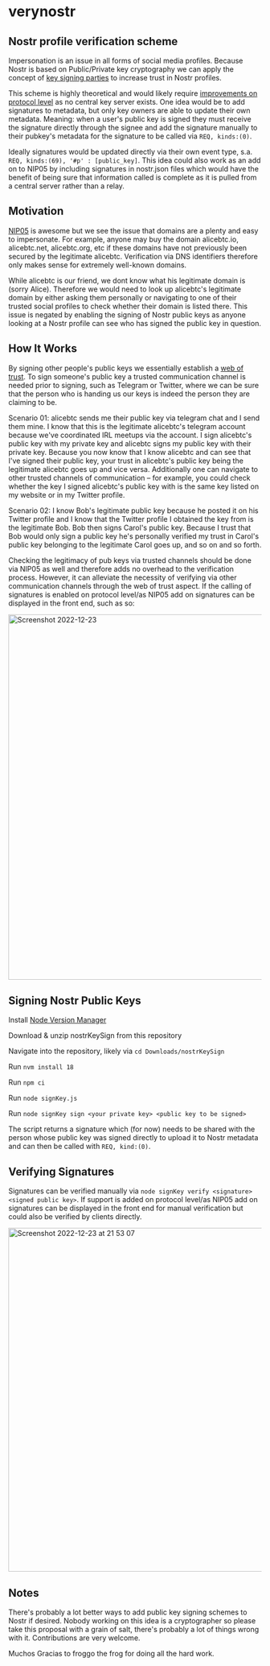 # verynostr
## Nostr profile verification scheme

Impersonation is an issue in all forms of social media profiles. Because Nostr is based on Public/Private key cryptography we can apply the concept of [key signing parties](https://en.wikipedia.org/wiki/Key_signing_party) to increase trust in Nostr profiles.  

This scheme is highly theoretical and would likely require [improvements on protocol level](https://github.com/nostr-protocol/nips) as no central key server exists. One idea would be to add signatures to metadata, but only key owners are able to update their own metadata. Meaning: when a user's public key is signed they must receive the signature directly through the signee and add the signature manually to their pubkey's metadata for the signature to be called via `REQ, kinds:(0)`. 

Ideally signatures would be updated directly via their own event type, s.a. `REQ, kinds:(69), '#p' : [public_key]`. This idea could also work as an add on to NIP05 by including signatures in nostr.json files which would have the benefit of being sure that information called is complete as it is pulled from a central server rather than a relay.  

## Motivation

[NIP05](https://github.com/nostr-protocol/nips/blob/master/05.md) is awesome but we see the issue that domains are a plenty and easy to impersonate. For example, anyone may buy the domain alicebtc.io, alicebtc.net, alicebtc.org, etc if these domains have not previously been secured by the legitimate alicebtc. Verification via DNS identifiers therefore only makes sense for extremely well-known domains. 

While alicebtc is our friend, we dont know what his legitimate domain is (sorry Alice). Therefore we would need to look up alicebtc's legitimate domain by either asking them personally or navigating to one of their trusted social profiles to check whether their domain is listed there. This issue is negated by enabling the signing of Nostr public keys as anyone looking at a Nostr profile can see who has signed the public key in question.

## How It Works 

By signing other people's public keys we essentially establish a [web of trust](https://en.wikipedia.org/wiki/Web_of_trust). To sign someone's public key a trusted communication channel is needed prior to signing, such as Telegram or Twitter, where we can be sure that the person who is handing us our keys is indeed the person they are claiming to be.

Scenario 01: alicebtc sends me their public key via telegram chat and I send them mine. I know that this is the legitimate alicebtc's telegram account because we've coordinated IRL meetups via the account. I sign alicebtc's public key with my private key and alicebtc signs my public key with their private key. Because you now know that I know alicebtc and can see that I've signed their public key, your trust in alicebtc's public key being the legitimate alicebtc goes up and vice versa. Additionally one can navigate to other trusted channels of communication – for example, you could check whether the key I signed alicebtc's public key with is the same key listed on my website or in my Twitter profile. 

Scenario 02: I know Bob's legitimate public key because he posted it on his Twitter profile and I know that the Twitter profile I obtained the key from is the legitimate Bob. Bob then signs Carol's public key. Because I trust that Bob would only sign a public key he's personally verified my trust in Carol's public key belonging to the legitimate Carol goes up, and so on and so forth. 

Checking the legitimacy of pub keys via trusted channels should be done via NIP05 as well and therefore adds no overhead to the verification process. However, it can alleviate the necessity of verifying via other communication channels through the web of trust aspect. If the calling of signatures is enabled on protocol level/as NIP05 add on signatures can be displayed in the front end, such as so:


<img width="726" alt="Screenshot 2022-12-23" src="https://user-images.githubusercontent.com/54821950/209402694-edafc1b0-6cbb-4a1d-91f0-e20dca77042d.png">


## Signing Nostr Public Keys

Install [Node Version Manager](https://github.com/nvm-sh/nvm)

Download & unzip nostrKeySign from this repository

Navigate into the repository, likely via `cd Downloads/nostrKeySign`

Run `nvm install 18`

Run `npm ci` 

Run `node signKey.js`

Run `node signKey sign <your private key> <public key to be signed>`

The script returns a signature which (for now) needs to be shared with the person whose public key was signed directly to upload it to Nostr metadata and can then be called with `REQ, kind:(0)`.


## Verifying Signatures

Signatures can be verified manually via `node signKey verify <signature> <signed public key>`. If support is added on protocol level/as NIP05 add on signatures can be displayed in the front end for manual verification but could also be verified by clients directly. 


<img width="683" alt="Screenshot 2022-12-23 at 21 53 07" src="https://user-images.githubusercontent.com/54821950/209404838-7a1ffc22-8822-49ac-8b69-9493f42d1469.png">


## Notes

There's probably a lot better ways to add public key signing schemes to Nostr if desired. Nobody working on this idea is a cryptographer so please take this proposal with a grain of salt, there's probably a lot of things wrong with it. Contributions are very welcome. 

Muchos Gracias to froggo the frog for doing all the hard work.


